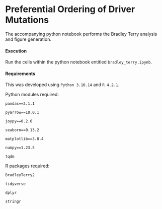 # Preferential Ordering of Driver Mutations

The accompanying python notebook performs the Bradley Terry analysis and figure generation.

#### Execution

Run the cells within the python notebook entitled `bradley_terry.ipynb`.

#### Requirements

This was developed using `Python 3.10.14` and `R 4.2.1`.

Python modules required:

`pandas==2.1.1`


`pyarrow==10.0.1`

`joypy==0.2.6`

`seaborn==0.13.2`

`matplotlib==3.8.4`

`numpy==1.23.5`

`tqdm`

R packages required:

`BradleyTerry2`

`tidyverse`

`dplyr`

`stringr`
